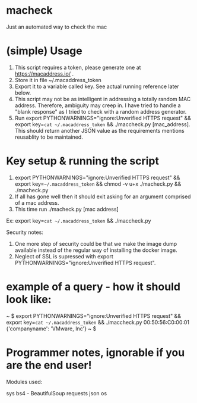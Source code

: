 # macheck
Just an automated way to check the mac 




# (simple) Usage

1. This script requires a token, please generate one at https://macaddress.io/ .
2. Store it in file ~/.macaddress_token
3. Export it to a variable called key. See actual running reference later below.
3. This script may not be as intelligent in addressing a totally random MAC address. Therefore, ambiguity may creep in. I have tried to handle a "blank response" as I tried to check with a random address generator.
4. Run export PYTHONWARNINGS="ignore:Unverified HTTPS request" && export key=`cat ~/.macaddress_token` && ./maccheck.py [mac_address]. This should return another JSON value as the requirements mentions reusablity to be maintained.


# Key setup & running the script

1. export PYTHONWARNINGS="ignore:Unverified HTTPS request" && export key=`~/.macaddress_token` && chmod -v u+x ./macheck.py && ./macheck.py
2. If all has gone well then it should exit asking for an argument comprised of a mac address.
3. This time run ./macheck.py [mac address]

Ex: export key=`cat ~/.macaddress_token` && ./maccheck.py

Security notes:

1. One more step of security could be that we make the image dump available instead of the regular way of installing the docker image. 
2. Neglect of SSL is supressed with export PYTHONWARNINGS="ignore:Unverified HTTPS request".

# example of a query - how it should look like:

~ $ export PYTHONWARNINGS="ignore:Unverified HTTPS request" && export key=`cat ~/.macaddress_token` && ./maccheck.py 00:50:56:C0:00:01
{'companyname': 'VMware, Inc'}
~ $

# Programmer notes, ignorable if you are the end user!

Modules used:

sys
bs4 - BeautifulSoup
requests
json
os

